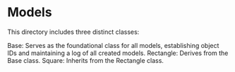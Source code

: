 # Models

This directory includes three distinct classes:

Base: Serves as the foundational class for all models,
establishing object IDs and maintaining a log of all created models.
Rectangle: Derives from the Base class.
Square: Inherits from the Rectangle class.